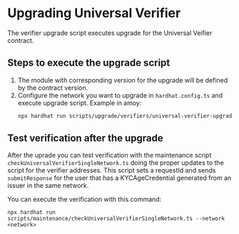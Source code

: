 # Upgrading Universal Verifier
The verifier upgrade script executes upgrade for the Universal Veifier contract.

## Steps to execute the upgrade script
1. The module with corresponding version for the upgrade will be defined by the contract version.
2. Configure the network you want to upgrade in `hardhat.config.ts` and execute upgrade script.
Example in amoy:
    ```bash
    npx hardhat run scripts/upgrade/verifiers/universal-verifier-upgrade.ts --network amoy
    ```

## Test verification after the upgrade
After the uprade you can test verification with the maintenance script `checkUniversalVerifierSingleNetwork.ts` doing the proper updates to the script for the verifier addresses. This script sets a requestId and sends `submitResponse` for the user that has a KYCAgeCredential generated from an issuer in the same network.

You can execute the verification with this command:
```
npx hardhat run scripts/maintenance/checkUniversalVerifierSingleNetwork.ts --network <network>
```